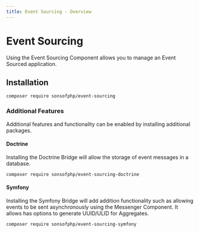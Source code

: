 ```yaml
---
title: Event Sourcing - Overview
---
```


# Event Sourcing

Using the Event Sourcing Component allows you to manage an Event Sourced
application.

## Installation

```shell
composer require sonsofphp/event-sourcing
```

### Additional Features

Additional features and functionality can be enabled by installing additional
packages.

#### Doctrine

Installing the Doctrine Bridge will allow the storage of event messages in a
database.

```shell
composer require sonsofphp/event-sourcing-doctrine
```

#### Symfony

Installing the Symfony Bridge will add addition functionality such as allowing
events to be sent asynchronously using the Messenger Component. It allows has
options to generate UUID/ULID for Aggregates.

```shell
composer require sonsofphp/event-sourcing-symfony
```
